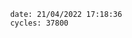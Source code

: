 

                date: 21/04/2022 17:18:36
                cycles: 37800

                         